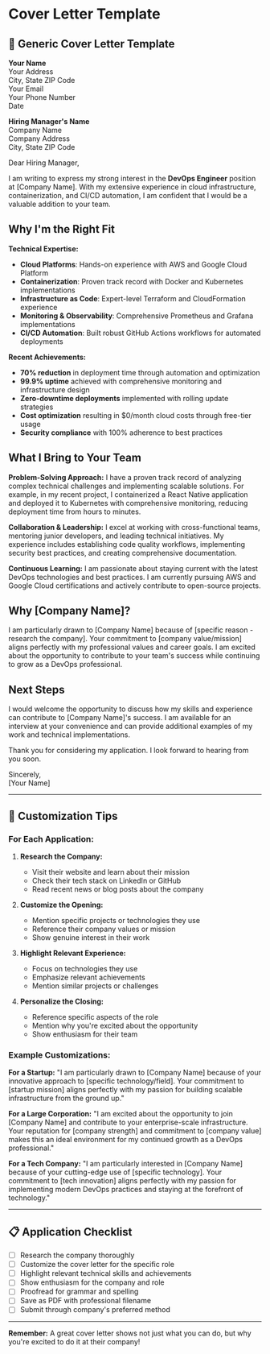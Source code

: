 # Cover Letter Template

## 📝 Generic Cover Letter Template

**Your Name**  
Your Address  
City, State ZIP Code  
Your Email  
Your Phone Number  
Date

**Hiring Manager's Name**  
Company Name  
Company Address  
City, State ZIP Code

Dear Hiring Manager,

I am writing to express my strong interest in the **DevOps Engineer** position at [Company Name]. With my extensive experience in cloud infrastructure, containerization, and CI/CD automation, I am confident that I would be a valuable addition to your team.

## Why I'm the Right Fit

**Technical Expertise:**
- **Cloud Platforms**: Hands-on experience with AWS and Google Cloud Platform
- **Containerization**: Proven track record with Docker and Kubernetes implementations
- **Infrastructure as Code**: Expert-level Terraform and CloudFormation experience
- **Monitoring & Observability**: Comprehensive Prometheus and Grafana implementations
- **CI/CD Automation**: Built robust GitHub Actions workflows for automated deployments

**Recent Achievements:**
- **70% reduction** in deployment time through automation and optimization
- **99.9% uptime** achieved with comprehensive monitoring and infrastructure design
- **Zero-downtime deployments** implemented with rolling update strategies
- **Cost optimization** resulting in $0/month cloud costs through free-tier usage
- **Security compliance** with 100% adherence to best practices

## What I Bring to Your Team

**Problem-Solving Approach:**
I have a proven track record of analyzing complex technical challenges and implementing scalable solutions. For example, in my recent project, I containerized a React Native application and deployed it to Kubernetes with comprehensive monitoring, reducing deployment time from hours to minutes.

**Collaboration & Leadership:**
I excel at working with cross-functional teams, mentoring junior developers, and leading technical initiatives. My experience includes establishing code quality workflows, implementing security best practices, and creating comprehensive documentation.

**Continuous Learning:**
I am passionate about staying current with the latest DevOps technologies and best practices. I am currently pursuing AWS and Google Cloud certifications and actively contribute to open-source projects.

## Why [Company Name]?

I am particularly drawn to [Company Name] because of [specific reason - research the company]. Your commitment to [company value/mission] aligns perfectly with my professional values and career goals. I am excited about the opportunity to contribute to your team's success while continuing to grow as a DevOps professional.

## Next Steps

I would welcome the opportunity to discuss how my skills and experience can contribute to [Company Name]'s success. I am available for an interview at your convenience and can provide additional examples of my work and technical implementations.

Thank you for considering my application. I look forward to hearing from you soon.

Sincerely,  
[Your Name]

---

## 🎯 Customization Tips

### **For Each Application:**

1. **Research the Company:**
   - Visit their website and learn about their mission
   - Check their tech stack on LinkedIn or GitHub
   - Read recent news or blog posts about the company

2. **Customize the Opening:**
   - Mention specific projects or technologies they use
   - Reference their company values or mission
   - Show genuine interest in their work

3. **Highlight Relevant Experience:**
   - Focus on technologies they use
   - Emphasize relevant achievements
   - Mention similar projects or challenges

4. **Personalize the Closing:**
   - Reference specific aspects of the role
   - Mention why you're excited about the opportunity
   - Show enthusiasm for their team

### **Example Customizations:**

**For a Startup:**
"I am particularly drawn to [Company Name] because of your innovative approach to [specific technology/field]. Your commitment to [startup mission] aligns perfectly with my passion for building scalable infrastructure from the ground up."

**For a Large Corporation:**
"I am excited about the opportunity to join [Company Name] and contribute to your enterprise-scale infrastructure. Your reputation for [company strength] and commitment to [company value] makes this an ideal environment for my continued growth as a DevOps professional."

**For a Tech Company:**
"I am particularly interested in [Company Name] because of your cutting-edge use of [specific technology]. Your commitment to [tech innovation] aligns perfectly with my passion for implementing modern DevOps practices and staying at the forefront of technology."

---

## 📋 Application Checklist

- [ ] Research the company thoroughly
- [ ] Customize the cover letter for the specific role
- [ ] Highlight relevant technical skills and achievements
- [ ] Show enthusiasm for the company and role
- [ ] Proofread for grammar and spelling
- [ ] Save as PDF with professional filename
- [ ] Submit through company's preferred method

---

**Remember:** A great cover letter shows not just what you can do, but why you're excited to do it at their company!

